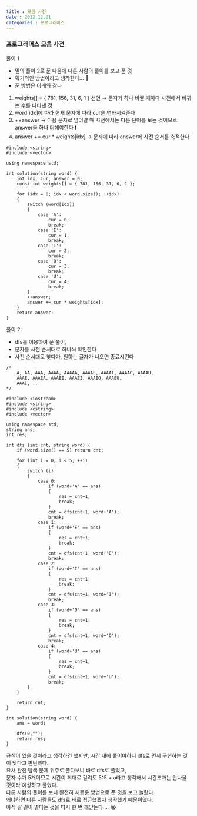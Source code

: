 ```yaml
---
title : 모음 사전
date : 2022.12.01
categories : 프로그래머스
---
```


### 프로그래머스 모음 사전

  
풀이 1 

- 밑의 풀이 2로 푼 다음에 다른 사람의 풀이를 보고 푼 것
- 획기적인 방법이라고 생각한다... 👏
- 푼 방법은 아래와 같다

1. weights[] = { 781, 156, 31, 6, 1 } 선언 → 문자가 하나 바뀔 때마다 사전에서 바뀌는 수를 나타낸 것
2. word[idx]에 따라 현재 문자에 따라 cur을 변화시켜준다
3. ++answer → 다음 문자로 넘어갈 때 사전에서는 다음 단어를 보는 것이므로 answer을 하나 더해야한다 ❗️
4. answer += cur * weights[idx] → 문자에 따라 answer에 사전 순서를 축적한다

```
#include <string>
#include <vector>

using namespace std;

int solution(string word) {
    int idx, cur, answer = 0;
    const int weights[] = { 781, 156, 31, 6, 1 };
    
    for (idx = 0; idx < word.size(); ++idx) 
    {
        switch (word[idx])
        {
            case 'A':
                cur = 0;
                break;
            case 'E':
                cur = 1;
                break;
            case 'I':
                cur = 2;
                break;
            case 'O':
                cur = 3;
                break;
            case 'U':
                cur = 4;
                break;
        }
        ++answer;
        answer += cur * weights[idx];
    }
    return answer;
}
```

풀이 2

- dfs를 이용하여 푼 풀이,
- 문자를 사전 순서대로 하나씩 확인한다
- 사전 순서대로 찾다가, 원하는 글자가 나오면 종료시킨다

```
/*
    A, AA, AAA, AAAA, AAAAA, AAAAE, AAAAI, AAAAO, AAAAU,
    AAAE, AAAEA, AAAEE, AAAEI, AAAEO, AAAEU,
    AAAI, ...
*/

#include <iostream>
#include <string>
#include <cstring>
#include <vector>

using namespace std;
string ans;
int res;

int dfs (int cnt, string word) {
    if (word.size() == 5) return cnt;
    
    for (int i = 0; i < 5; ++i) 
    {
        switch (i)
        {
            case 0: 
                if (word+'A' == ans) 
                {
                    res = cnt+1;
                    break;   
                }
                cnt = dfs(cnt+1, word+'A');
                break;
            case 1: 
                if (word+'E' == ans) 
                {
                    res = cnt+1;
                    break;   
                }
                cnt = dfs(cnt+1, word+'E');
                break;
            case 2: 
                if (word+'I' == ans) 
                {
                    res = cnt+1;
                    break;   
                }
                cnt = dfs(cnt+1, word+'I');
                break;
            case 3: 
                if (word+'O' == ans) 
                {
                    res = cnt+1;
                    break;   
                }
                cnt = dfs(cnt+1, word+'O');
                break;
            case 4: 
                if (word+'U' == ans) 
                {
                    res = cnt+1;
                    break;   
                }
                cnt = dfs(cnt+1, word+'U');
                break;
        }
    }
    
    return cnt;
}

int solution(string word) {
    ans = word;
    
    dfs(0,"");
    return res;
}
```

규칙이 있을 것이라고 생각하긴 했지만, 시간 내에 풀어야하니 dfs로 먼저 구현하는 것이 낫다고 판단했다.   
요새 완전 탐색 문제 위주로 풀다보니 바로 dfs로 풀었고,      
문자 수가 5개이므로 시간이 최대로 걸려도 5^5 + a라고 생각해서 시간초과는 안나올 것이라 예상하고 풀었다.     
다른 사람의 풀이를 보니 완전히 새로운 방법으로 푼 것을 보고 놀랐다.     
왜냐하면 다른 사람들도 dfs로 바로 접근했겠지 생각했기 때문이었다.   
아직 갈 길이 멀다는 것을 다시 한 번 깨닫는다 ... 😭